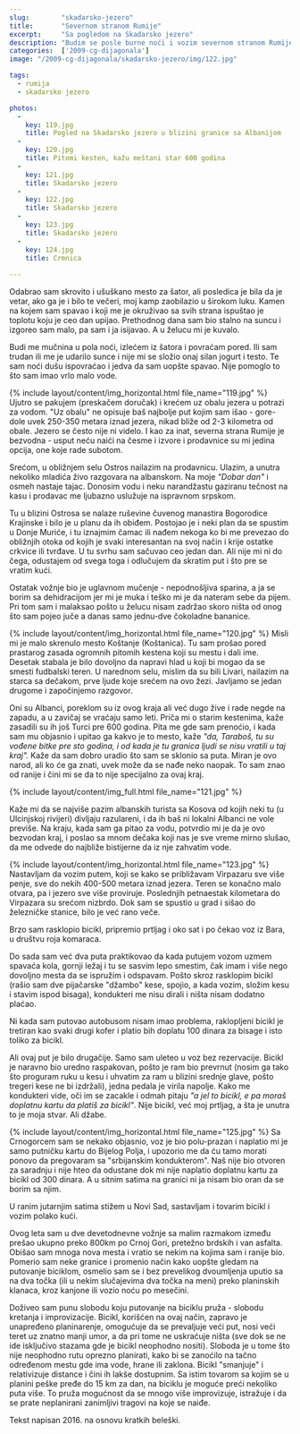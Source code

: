```yaml
---
slug:        "skadarsko-jezero"
title:       "Severnom stranom Rumije"
excerpt:     "Sa pogledom na Skadarsko jezero"
description: "Budim se posle burne noći i vozim severnom stranom Rumije. Spuštam se u Virpazar i tu čekam voz za Novi Sad." 
categories:  ['2009-cg-dijagonala']
image: "/2009-cg-dijagonala/skadarsko-jezero/img/122.jpg"

tags: 
  - rumija
  - skadarsko jezero

photos:
  -
    key: 119.jpg
    title: Pogled na Skadarsko jezero u blizini granice sa Albanijom
  -
    key: 120.jpg
    title: Pitomi kesten, kažu meštani star 600 godina 
  -
    key: 121.jpg
    title: Skadarsko jezero 
  -
    key: 122.jpg
    title: Skadarsko jezero 
  -
    key: 123.jpg
    title: Skadarsko jezero 
  -
    key: 124.jpg
    title: Crmnica 
    
---
```


Odabrao sam skrovito i ušuškano mesto za šator, ali posledica je bila da je vetar, ako ga je i bilo te večeri, moj kamp
zaobilazio u širokom luku. Kamen na kojem sam spavao i koji me je okruživao sa svih strana ispuštao je toplotu koju je ceo
dan upijao. Prethodnog dana sam bio stalno na suncu i izgoreo sam malo, pa sam i ja isijavao. A u želucu mi je kuvalo.

Budi me mučnina u pola noći, izlećem iz šatora i povraćam pored. Ili sam trudan ili me je udarilo sunce i nije mi se složio
onaj silan jogurt i testo. Te sam noći dušu ispovraćao i jedva da sam uopšte spavao. Nije pomoglo to što sam imao vrlo malo
vode.

{% include layout/content/img_horizontal.html file_name="119.jpg" %}
Ujutro se pakujem (preskačem doručak) i krećem uz obalu jezera u potrazi za vodom. "Uz obalu" ne opisuje baš najbolje put kojim
sam išao - gore-dole uvek 250-350 metara iznad jezera, nikad bliže od 2-3 kilometra od obale. Jezero se često nije ni videlo. I kao
za inat, severna strana Rumije je bezvodna - usput neću naići na česme i izvore i prodavnice su mi jedina opcija, one koje
rade subotom.

Srećom, u obližnjem selu Ostros nailazim na prodavnicu. Ulazim, a unutra nekoliko mladića živo razgovara na albanskom. Na moje
*"Dobar dan"* i osmeh nastaje tajac. Donosim vodu i neku narandžastu gaziranu tečnost na kasu i prodavac me ljubazno uslužuje na
ispravnom srpskom.

Tu u blizini Ostrosa se nalaze ruševine čuvenog manastira Bogorodice Krajinske i bilo je u planu da ih obiđem. Postojao je
i neki plan da se spustim u Donje Muriće, i tu iznajmim čamac ili nađem nekoga ko bi me prevezao do obližnjih otoka od kojih
je svaki interesantan na svoj način i krije ostatke crkvice ili tvrđave. U tu svrhu sam sačuvao ceo jedan dan. Ali nije mi
ni do čega, odustajem od svega toga i odlučujem da skratim put i što pre se vratim kući.

Ostatak vožnje bio je uglavnom mučenje - nepodnošljiva sparina, a ja se borim sa dehidracijom jer mi je muka i teško mi je
da nateram sebe da pijem. Pri tom sam i malaksao pošto u želucu nisam zadržao skoro ništa od onog što sam pojeo juče a danas
samo jednu-dve čokoladne bananice.

{% include layout/content/img_horizontal.html file_name="120.jpg" %}
Misli mi je malo skrenulo mesto Koštanje (Koštanica). Tu sam prošao pored prastarog zasada ogromnih pitomih kestena koji su
mestu i dali ime. Desetak stabala je bilo dovoljno da napravi hlad u koji bi mogao da se smesti fudbalski teren. U narednom selu,
mislim da su bili Livari, nailazim na starca sa dečakom, prve ljude koje srećem na ovo žezi. Javljamo se jedan drugome i
započinjemo razgovor.

Oni su Albanci, poreklom su iz ovog kraja ali već dugo žive i rade negde na zapadu, a u zavičaj se vraćaju samo leti. Priča
mi o starim kestenima, kaže zasadili su ih još Turci pre 600 godina. Pita me gde sam prenoćio, i kada sam mu objasnio i upitao
ga kakvo je to mesto, kaže *"da, Taraboš, tu su vođene bitke pre sto godina, i od kada je tu granica ljudi se nisu vratili u
taj kraj".* Kaže da sam dobro uradio što sam se sklonio sa puta. Miran je ovo narod, ali ko će ga znati, uvek može da se nađe
neko naopak. To sam znao od ranije i čini mi se da to nije specijalno za ovaj kraj.

{% include layout/content/img_full.html file_name="121.jpg" %}

Kaže mi da se najviše pazim albanskih turista sa Kosova od kojih neki tu (u Ulcinjskoj rivijeri) divljaju razulareni, i
da ih baš ni lokalni Albanci ne vole previše. Na kraju, kada sam ga pitao za vodu, potvrdio mi je da je ovo bezvodan kraj,
i poslao sa mnom dečaka koji nas je sve vreme mirno slušao, da me odvede do najbliže bistijerne da iz nje zahvatim vode.

{% include layout/content/img_horizontal.html file_name="123.jpg" %}
Nastavljam da vozim putem, koji se kako se približavam Virpazaru sve više penje, sve do nekih 400-500 metara iznad jezera.
Teren se konačno malo otvara, pa i jezero sve više proviruje. Poslednjih petnaestak kilometara do Virpazara su srećom
nizbrdo. Dok sam se spustio u grad i sišao do železničke stanice, bilo je već rano veče.

Brzo sam rasklopio bicikl, pripremio prtljag i oko sat i po čekao voz iz Bara, u društvu roja komaraca. 

Do sada sam već dva puta praktikovao da kada putujem vozom uzmem spavaća kola, gornji ležaj i tu se sasvim lepo smestim,
čak imam i više nego dovoljno mesta da se ispružim i odspavam. Pošto skroz rasklopim bicikl (rašio sam dve pijačarske "džambo"
kese, spojio, a kada vozim, složim kesu i stavim ispod bisaga), kondukteri me nisu dirali i ništa nisam dodatno plaćao.

Ni kada sam putovao autobusom nisam imao problema, raklopljeni bicikl je tretiran kao svaki drugi kofer i platio bih doplatu
100 dinara za bisage i isto toliko za bicikl.

Ali ovaj put je bilo drugačije. Samo sam uleteo u voz bez rezervacije. Bicikl je naravno bio uredno raspakovan, pošto je
ram bio prevrnut (nosim ga tako što proguram ruku u kesu i uhvatim za ram u blizini srednje glave, pošto tregeri kese ne bi
izdržali), jedna pedala je virila napolje. Kako me kondukteri vide, oči im se zacakle i odmah pitaju *"a jel to bicikl, e 
pa moraš doplatnu kartu da platiš za bicikl"*. Nije bicikl, već moj prtljag, a šta je unutra to je moja stvar. Ali džabe.

{% include layout/content/img_horizontal.html file_name="125.jpg" %}
Sa Crnogorcem sam se nekako objasnio, voz je bio polu-prazan i naplatio mi je samo putničku kartu do Bijelog Polja, i upozorio
me da ću tamo morati ponovo da pregovaram sa "srbijanskim kondukterom". Naš nije bio otvoren za saradnju i nije hteo da 
odustane dok mi nije naplatio doplatnu kartu za bicikl od 300 dinara. A u sitnim satima na granici ni ja nisam bio oran
da se borim sa njim.

U ranim jutarnjim satima stižem u Novi Sad, sastavljam i tovarim bicikl i vozim polako kući.

Ovog leta sam u dve devetodnevne vožnje sa malim razmakom između prešao ukupno preko 800km po Crnoj Gori, pretežno brdskih
i van asfalta. Obišao sam mnoga nova mesta i vratio se nekim na kojima sam i ranije bio. Pomerio sam neke granice i promenio način kako
uopšte gledam na putovanje biciklom, osmelio sam se i bez prevelikog dvoumljenja uputio sa na dva točka (ili u nekim slučajevima
dva točka na meni) preko planinskih klanaca, kroz kanjone ili vozio noću po mesečini.

Doživeo sam punu slobodu koju putovanje na biciklu pruža - slobodu kretanja i improvizacije. Bicikl, korišćen na ovaj način,
zapravo je unapređeno planinarenje, omogućuje da se prevaljuje veći put, nosi veći teret uz znatno manji umor, a da pri 
tome ne uskraćuje ništa (sve dok se ne ide isključivo stazama gde je bicikl neophodno nositi). Sloboda je u tome što nije
neophodno rutu oprezno planirati, kako bi se zanoćilo na tačno određenom mestu gde ima vode, hrane ili zaklona. Bicikl
"smanjuje" i relativizuje distance i čini ih lakše dostupnim. Sa istim tovarom sa kojim se u planini peške pređe do 15 km
 za dan, na biciklu je moguće preći nekoliko puta više. To pruža mogućnost da se mnogo više improvizuje, istražuje i da se
prate neplanirani zanimljivi tragovi na koje se naiđe.

<span class="caption text-muted pull-right">Tekst napisan 2016. na osnovu kratkih beleški.</span>